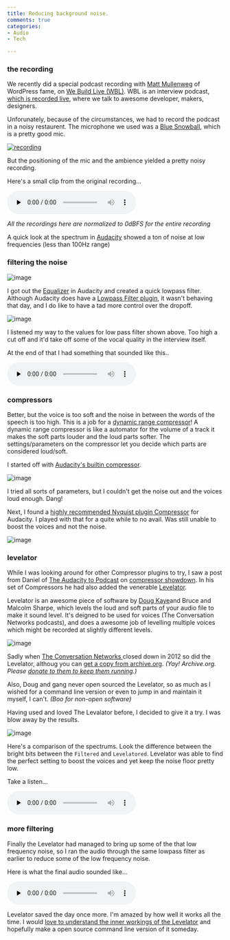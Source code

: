 ```yaml
---
title: Reducing background noise.
comments: true
categories:
- Audio
- Tech

---
```


### the recording

We recently did a special podcast recording with [Matt Mullenweg](http://ma.tt) of WordPress fame, on [We Build Live (WBL)](http://live.webuild.sg/). WBL is an interview podcast, [which is recorded live](http://chinpen.net/streaming-audio/), where we talk to awesome developer, makers, designers.

Unforunately, because of the circumstances, we had to record the podcast in a noisy restaurent. The microphone we used was a [Blue Snowball](http://bluemic.com/snowball/), which is a pretty good mic.

[![recording](../images/2014/06/mattinsg.jpg)](https://twitter.com/gamerz/status/474118691173322752/photo/1)

But the positioning of the mic and the ambience yielded a pretty noisy recording.

Here's a small clip from the original recording...

<audio controls="controls" preload="none">
	<source src="../audio/2014/06/orig.wav" type="audio/wav">
</audio>

_All the recordings here are normalized to 0dBFS for the entire recording_

A quick look at the spectrum in [Audacity](http://audacity.sourceforge.net/) showed a ton of noise at low frequencies (less than 100Hz range) 

### filtering the noise


![image](../images/2014/06/orig.png)

I got out the [Equalizer](http://manual.audacityteam.org/o/man/equalization.html) in Audacity and created a quick lowpass filter. Although Audacity does have a [Lowpass Filter plugin](http://manual.audacityteam.org/o/man/low_pass_filter.html), it wasn't behaving that day, and I do like to have a tad more control over the dropoff.

![image](../images/2014/06/eq.png)

I listened my way to the values for low pass filter shown above. Too high a cut off and it'd take off some of the vocal quality in the interview itself.

At the end of that I had something that sounded like this..

<audio controls="controls" preload="none">
	<source src="../audio/2014/06/prelevel.wav" type="audio/wav">
</audio>


### compressors

Better, but the voice is too soft and the noise in between the words of the speech is too high. This is a job for a [dynamic range compressor](http://en.wikipedia.org/wiki/Dynamic_range_compression)! A dynamic range compressor is like a automator for the volume of a track it makes the soft parts louder and the loud parts softer. The settings/parameters on the compressor let you decide which parts are considered loud/soft.

I started off with [Audacity's builtin compressor](http://manual.audacityteam.org/o/man/compressor.html).

![image](../images/2014/06/compressor.png)

I tried all sorts of parameters, but I couldn't get the noise out and the voices loud enough. Dang!

Next, I found a [highly recommended Nyquist plugin Compressor](http://theaudacitytopodcast.com/chriss-dynamic-compressor-plugin-for-audacity/) for Audacity. I played with that for a quite while to no avail. Was still unable to boost the voices and not the noise.

![image](../images/2014/06/cdc.png)


### levelator

While I was looking around for other Compressor plugins to try, I saw a post from Daniel of [The Audacity to Podcast](http://theaudacitytopodcast.com/) on [compressor showdown](http://theaudacitytopodcast.com/tap065-audacity-compressor-showdown/). In his set of Compressors he had also added the venerable [Levelator](http://en.wikipedia.org/wiki/Levelator).

Levelator is an awesome piece of software by [Doug Kaye](http://www.dougkaye.com/)and Bruce and Malcolm Sharpe, which levels the loud and soft parts of your audio file to make it sound level. It's deigned to be used for voices (The Conversation Networks podcasts), and does a awesome job of levelling multiple voices which might be recorded at slightly different levels. 

![image](../images/2014/06/levelator.png)

Sadly when [The Conversation Networks ](http://web.archive.org/web/20130729200341id_/http://www.conversationsnetwork.org/)closed down in 2012 so did the Levelator, althoug you can [get a copy from archive.org](http://web.archive.org/web/20130729204551id_/http://www.conversationsnetwork.org/levelator/). _(Yay! Archive.org. Please [donate to them to keep them running](https://archive.org/donate/index.php).)_

Also, Doug and gang never open sourced the Levelator, so as much as I wished for a command line version or even to jump in and maintain it myself, I can't. _(Boo for non-open software)_

Having used and loved The Levalator before, I decided to give it a try. I was blow away by the results.

![image](../images/2014/06/spectrum.png)

Here's a comparison of the spectrums. Look the difference between the bright bits between the `Filtered` and `Levelatored`. Levelator was able to find the perfect setting to boost the voices and yet keep the noise floor pretty low. 

Take a listen...

<audio controls="controls" preload="none">
	<source src="../audio/2014/06/postlevel.wav" type="audio/wav">
</audio>


### more filtering

Finally the Levelator had managed to bring up some of the that low frequency noise, so I ran the audio through the same lowpass filter as earlier to reduce some of the low frequency noise.

Here is what the final audio sounded like...

<audio controls="controls" preload="none">
	<source src="../audio/2014/06/postfilter.wav" type="audio/wav">
</audio>

Levelator saved the day once more. I'm amazed by how well it works all the time. I would [love to understand the inner workings of the Levelator](http://web.archive.org/web/20130729204708id_/http://www.conversationsnetwork.org/levelatorAlgorithm) and hopefully make a open source command line version of it someday.




